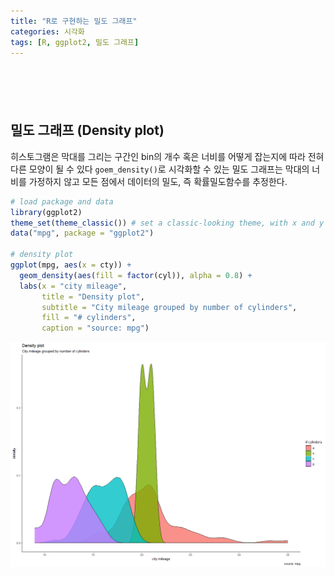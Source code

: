 ```yaml
---
title: "R로 구현하는 밀도 그래프"
categories: 시각화
tags: [R, ggplot2, 밀도 그래프]
---
```


<div style="margin-bottom:100px;"></div>

## 밀도 그래프 (Density plot)

히스토그램은 막대를 그리는 구간인 bin의 개수 혹은 너비를 어떻게 잡는지에 따라 전혀 다른 모양이 될 수 있다 `goem_density()`로 시각화할 수 있는 밀도 그래프는 막대의 너비를 가정하지 않고 모든 점에서 데이터의 밀도, 즉 확률밀도함수를 추정한다.

```r
# load package and data
library(ggplot2)
theme_set(theme_classic()) # set a classic-looking theme, with x and y axis lines and no grid lines
data("mpg", package = "ggplot2")

# density plot
ggplot(mpg, aes(x = cty)) + 
  geom_density(aes(fill = factor(cyl)), alpha = 0.8) + 
  labs(x = "city mileage",
       title = "Density plot", 
       subtitle = "City mileage grouped by number of cylinders", 
       fill = "# cylinders",
       caption = "source: mpg")
```

![](/public/img/2022-06-22-visualization-summary/density_plot-1.png)